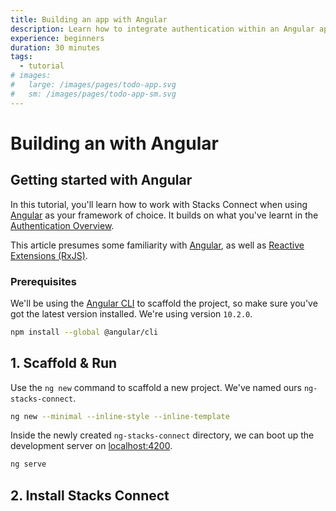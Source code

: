 ```yaml
---
title: Building an app with Angular
description: Learn how to integrate authentication within an Angular application
experience: beginners
duration: 30 minutes
tags:
  - tutorial
# images:
#   large: /images/pages/todo-app.svg
#   sm: /images/pages/todo-app-sm.svg
---
```


# Building an with Angular

<!-- ![What you'll be creating in this tutorial](/images/todo-list-app.png) -->

## Getting started with Angular

In this tutorial, you'll learn how to work with Stacks Connect when using [Angular](https://angular.io/) as your framework of choice. It builds on what you've learnt in the [Authentication Overview](/authentication/overview).

This article presumes some familiarity with [Angular](https://angular.io/), as well as [Reactive Extensions (RxJS)](https://rxjs.dev/).

### Prerequisites

We'll be using the [Angular CLI](https://cli.angular.io/) to scaffold the project, so make sure you've got the latest version installed. We're using version `10.2.0`.

```sh
npm install --global @angular/cli
```

## 1. Scaffold & Run

Use the `ng new` command to scaffold a new project. We've named ours `ng-stacks-connect`.

```sh
ng new --minimal --inline-style --inline-template
```

Inside the newly created `ng-stacks-connect` directory, we can boot up the development server on [localhost:4200](http://localhost:4200).

```sh
ng serve
```

## 2. Install Stacks Connect
